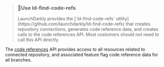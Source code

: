 <blockquote>
    <h3><span>🚧</span>Use ld-find-code-refs</h3>
    <p>LaunchDarkly provides the [`ld-find-code-refs` utility](https://github.com/launchdarkly/ld-find-code-refs) that creates repository connections, generates code reference data, and creates calls to the code references API. Most customers should not need to call this API directly.</p>
</blockquote>

The [code references](https://docs.launchdarkly.com/home/code/code-references) API provides access to all resources related to connected repository, and associated feature flag code reference data for all branches.